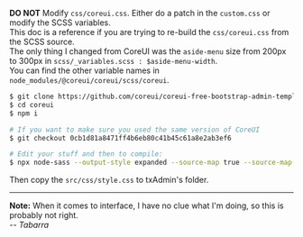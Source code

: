 **DO NOT** Modify `css/coreui.css`. Either do a patch in the `custom.css` or modify the SCSS variables.  
This doc is a reference if you are trying to re-build the `css/coreui.css` from the SCSS source.  
The only thing I changed from CoreUI was the `aside-menu` size from 200px to 300px in `scss/_variables.scss : $aside-menu-width`.  
You can find the other variable names in `node_modules/@coreui/coreui/scss/coreui`.  
  
```bash
$ git clone https://github.com/coreui/coreui-free-bootstrap-admin-template.git coreui
$ cd coreui
$ npm i

# If you want to make sure you used the same version of CoreUI
$ git checkout 0cb1d81a8471ff4b6eb80c41b45c61a8e2ab3ef6

# Edit your stuff and then to compile:
$ npx node-sass --output-style expanded --source-map true --source-map-contents true --precision 6 src/scss/style.scss src/css/style.css
```
  
Then copy the `src/css/style.css` to txAdmin's folder.  
  
----
  
**Note:** When it comes to interface, I have no clue what I'm doing, so this is probably not right.  
*-- Tabarra*
